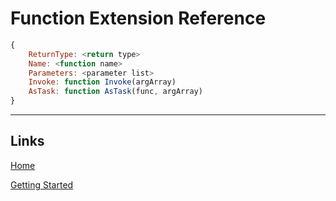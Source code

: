 # Function Extension Reference


```js
{
	ReturnType: <return type>
	Name: <function name>
	Parameters: <parameter list>
	Invoke: function Invoke(argArray)
	AsTask: function AsTask(func, argArray)
}
```
___

## Links

[Home](../../Readme.md)

[Getting Started](../../GettingStarted.md)